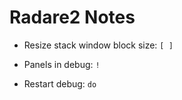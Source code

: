 # Radare2 Notes

- Resize stack window block size:
  <code>[ ]</code>
 
- Panels in debug:
<code>!</code>

- Restart debug:
<code>do</code>
